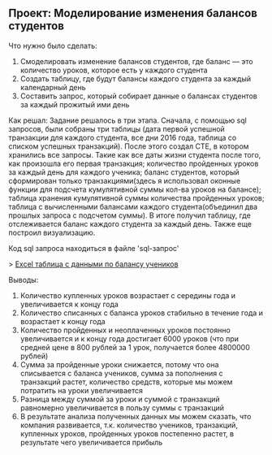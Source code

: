 ## Проект: Моделирование изменения балансов студентов

<p>Что нужно было сделать:<p>
<ol>
  <li> Смоделировать изменение балансов студентов, где баланс — это количество уроков, которое есть у каждого студента </li>
  <li> Создать таблицу, где будут балансы каждого студента за каждый календарный день</li>
  <li> Составить запрос, который собирает данные о балансах студентов за каждый прожитый ими день</li>
</ol>

<p>Как решал: Задание решалось в три этапа. Сначала, с помощью sql запросов, были собраны три таблицы (дата первой успешной транзакции для каждого студента, все дни 2016 года, таблица со списком успешных транзакций).
После этого создал CTE, в котором хранились все запросы. Такие как все даты жизни студента после того, как произошла его первая транзакция; количество пройденных уроков за каждый день для каждого ученика; 
 баланс студентов, который сформирован только транзакциями(здесь я использовал оконные функции для подсчета кумулятивной суммы кол-ва уроков на балансе); таблица хранения кумулятивной суммы количества пройденных уроков;
 таблица с вычисленными балансами каждого студента(объединил два прошлых запроса с подсчетом суммы). В итоге получил таблицу, где отслеживается баланс каждого студента за каждый день. Также еще построил визуализацию.<p>

<p> Код sql запроса находиться в файле 'sql-запрос' <p>
<p> > <a href="https://docs.google.com/spreadsheets/d/1LI1d9NejRsG6MH2mO76sru2Kv50czIi5/edit?usp=sharing&ouid=103132688936172986249&rtpof=true&sd=true">Excel таблица с данными по балансу учеников</a> <p>
 
 <p>Выводы:<p>
<ol>
  <li>Количество купленных уроков возрастает с середины года и увеличивается к концу года</li>
  <li>Количество списанных с баланса уроков стабильно в течение года и возрастает к концу года</li>
  <li>Количество пройденных и неоплаченных уроков постоянно увеличивается и к концу года достигает 6000 уроков (что при средней цене в 800 рублей за 1 урок, получается более 4800000 рублей)</li>
  <li>Сумма за пройденные уроки снижается, потому что она списывается с баланса учеников, сумма за пополнения с транзакций растет, количество средств, которые мы можем потратить на уроки увеличивается</li>
  <li>Разница между суммой за уроки и суммой с транзакций равномерно увеличивается в пользу суммы с транзакций</li>
  <li>В результате анализа полученных данных мы можем сказать, что компания развивается, т.к. количество учеников, транзакций, купленных уроков, пройденных уроков постепенно растет, в результате чего увеличивается прибыль</li>
</ol>

